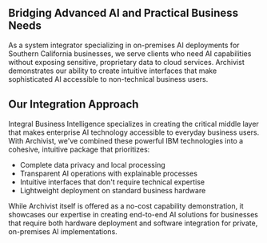 ## Bridging Advanced AI and Practical Business Needs

As a system integrator specializing in on-premises AI deployments for Southern California businesses, we serve clients who need AI capabilities without exposing sensitive, proprietary data to cloud services. Archivist demonstrates our ability to create intuitive interfaces that make sophisticated AI accessible to non-technical business users.

## Our Integration Approach

Integral Business Intelligence specializes in creating the critical middle layer that makes enterprise AI technology accessible to everyday business users. With Archivist, we've combined these powerful IBM technologies into a cohesive, intuitive package that prioritizes:

- Complete data privacy and local processing
- Transparent AI operations with explainable processes
- Intuitive interfaces that don't require technical expertise
- Lightweight deployment on standard business hardware

While Archivist itself is offered as a no-cost capability demonstration, it showcases our expertise in creating end-to-end AI solutions for businesses that require both hardware deployment and software integration for private, on-premises AI implementations.